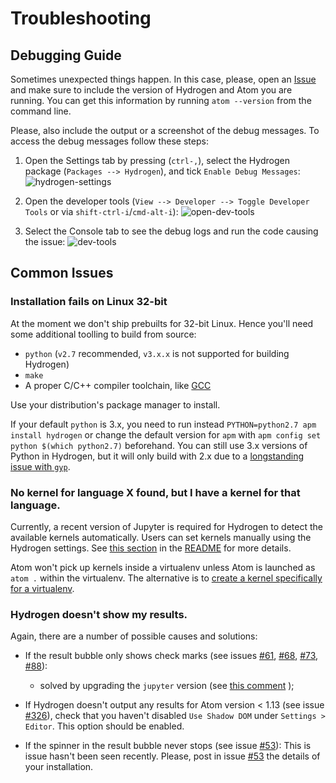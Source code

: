 # Troubleshooting

## Debugging Guide

Sometimes unexpected things happen.
In this case, please, open an [Issue](https://github.com/nteract/hydrogen/issues) and make sure to include the version of Hydrogen and Atom you are running. You can get this information by running `atom --version` from the command line.

Please, also include the output or a screenshot of the debug messages. To access the debug messages follow these steps:

1. Open the Settings tab by pressing (`ctrl-,`), select the Hydrogen package (`Packages --> Hydrogen`), and tick `Enable Debug Messages`:
![hydrogen-settings](https://cloud.githubusercontent.com/assets/6199391/23463294/df273cf2-fe88-11e6-95e3-0be765973035.png)

2. Open the developer tools (`View --> Developer --> Toggle Developer Tools` or via `shift-ctrl-i`/`cmd-alt-i`):
![open-dev-tools](https://cloud.githubusercontent.com/assets/6199391/23463624/27db48fc-fe8a-11e6-8f68-f0159bc26362.png)

3. Select the Console tab to see the debug logs and run the code causing the issue:
![dev-tools](https://cloud.githubusercontent.com/assets/6199391/23463305/e4750a9a-fe88-11e6-906e-d19ab90ac309.png)

## Common Issues

### Installation fails on Linux 32-bit

At the moment we don't ship prebuilts for 32-bit Linux. Hence you'll need some additional toolling to build from source:

- `python` (`v2.7` recommended, `v3.x.x` is not supported for building Hydrogen)
- `make`
- A proper C/C++ compiler toolchain, like [GCC](https://gcc.gnu.org/)

Use your distribution's package manager to install.

If your default `python` is 3.x, you need to run instead `PYTHON=python2.7 apm install hydrogen` or change the default version for `apm` with `apm config set python $(which python2.7)` beforehand. You can still use 3.x versions of Python in Hydrogen, but it will only build with 2.x due to a [longstanding issue with `gyp`](https://bugs.chromium.org/p/gyp/issues/detail?id=36).

### No kernel for language X found, but I have a kernel for that language.

Currently, a recent version of Jupyter is required for Hydrogen to detect the
available kernels automatically. Users can set kernels manually using the
Hydrogen settings. See
[this section](https://github.com/nteract/hydrogen#debian-8-and-ubuntu-1604-lts)
in the [README](README.md) for more details.

Atom won't pick up kernels inside a virtualenv unless Atom is launched as `atom .` within the virtualenv. The alternative is to [create a kernel specifically for a virtualenv](http://www.alfredo.motta.name/create-isolated-jupyter-ipython-kernels-with-pyenv-and-virtualenv/).


### Hydrogen doesn't show my results.

Again, there are a number of possible causes and solutions:

- If the result bubble only shows check marks (see issues
  [#61](https://github.com/nteract/hydrogen/issues/61),
  [#68](https://github.com/nteract/hydrogen/issues/68),
  [#73](https://github.com/nteract/hydrogen/issues/73),
  [#88](https://github.com/nteract/hydrogen/issues/88)):

  - solved by upgrading the `jupyter` version (see [this
    comment](https://github.com/nteract/hydrogen/issues/88#issuecomment-136761769) );

- If Hydrogen doesn't output any results for Atom version < 1.13 (see issue
  [#326](https://github.com/nteract/hydrogen/issues/326)), check that you haven't disabled
  `Use Shadow DOM` under `Settings > Editor`. This option should be enabled.

- If the spinner in the result bubble never stops (see issue
  [#53](https://github.com/nteract/hydrogen/issues/53)): This is issue hasn't
  been seen recently. Please, post in issue
  [#53](https://github.com/nteract/hydrogen/issues/53) the details of your
  installation.
